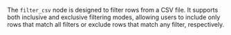 The `filter_csv` node is designed to filter rows from a CSV file. It supports both inclusive and exclusive filtering modes, allowing users to include only rows that match all filters or exclude rows that match any filter, respectively.
